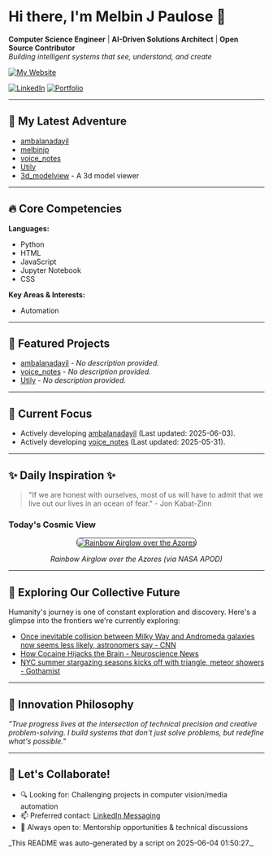 # Hi there, I'm Melbin J Paulose 👋
**Computer Science Engineer** | **AI-Driven Solutions Architect** | **Open Source Contributor**  
*Building intelligent systems that see, understand, and create*

[![My Website](https://img.shields.io/badge/Website-wecanuseai.com-brightgreen?style=flat)](https://wecanuseai.com)

[![LinkedIn](https://img.shields.io/badge/LinkedIn-Connect%20Professionally-blue?style=flat&logo=linkedin)](https://www.linkedin.com/in/melbinjpaulose)
[![Portfolio](https://img.shields.io/badge/Portfolio-See%20My%20Work-important)](https://melbinjp.github.io/Utily/)

---

## 🚀 My Latest Adventure

<!-- REPO_LIST_START -->
* [ambalanadayil](https://github.com/melbinjp/ambalanadayil)
* [melbinjp](https://github.com/melbinjp/melbinjp)
* [voice_notes](https://github.com/melbinjp/voice_notes)
* [Utily](https://github.com/melbinjp/Utily)
* [3d_modelview](https://github.com/melbinjp/3d_modelview) - A 3d model viewer
<!-- REPO_LIST_END -->

---

## 🔥 Core Competencies

<!-- CORE_COMPETENCIES_START -->
**Languages:**
* Python
* HTML
* JavaScript
* Jupyter Notebook
* CSS

**Key Areas & Interests:**
* Automation
<!-- CORE_COMPETENCIES_END -->

---

## 🚀 Featured Projects

<!-- FEATURED_PROJECTS_START -->
* [ambalanadayil](https://github.com/melbinjp/ambalanadayil) - _No description provided._
* [voice_notes](https://github.com/melbinjp/voice_notes) - _No description provided._
* [Utily](https://github.com/melbinjp/Utily) - _No description provided._
<!-- FEATURED_PROJECTS_END -->

---

## 📌 Current Focus

<!-- CURRENT_FOCUS_START -->
* Actively developing [ambalanadayil](https://github.com/melbinjp/ambalanadayil) (Last updated: 2025-06-03).
* Actively developing [voice_notes](https://github.com/melbinjp/voice_notes) (Last updated: 2025-05-31).
<!-- CURRENT_FOCUS_END -->

---

## ✨ Daily Inspiration ✨

<!-- INSPIRATION_START -->
> "If we are honest with ourselves, most of us will have to admit that we live out our lives in an ocean of fear." - Jon Kabat-Zinn

### Today's Cosmic View


<p align="center">
  <a href="https://apod.nasa.gov/apod/image/2506/GravityWaves_Claro_1486.jpg" target="_blank">
    <img src="https://apod.nasa.gov/apod/image/2506/GravityWaves_Claro_1486.jpg" alt="Rainbow Airglow over the Azores" border="1" style="max-width: 100%; height: auto; border-radius: 8px;">
  </a>
</p>
<p align="center"><em>Rainbow Airglow over the Azores (via NASA APOD)</em></p>

<!-- INSPIRATION_END -->

---

## 🌌 Exploring Our Collective Future

Humanity's journey is one of constant exploration and discovery. Here's a glimpse into the frontiers we're currently exploring:

<!-- FUTURE_INSIGHTS_START -->
* [Once inevitable collision between Milky Way and Andromeda galaxies now seems less likely, astronomers say - CNN](https://www.cnn.com/2025/06/02/science/milky-way-andromeda-galaxy-collision)
* [How Cocaine Hijacks the Brain - Neuroscience News](https://neurosciencenews.com/genetics-cocaine-addiction-29187/)
* [NYC summer stargazing seasons kicks off with triangle, meteor showers - Gothamist](https://gothamist.com/news/nyc-summer-stargazing-seasons-kicks-off-with-triangle-meteor-showers)
<!-- FUTURE_INSIGHTS_END -->

---

## 💬 Innovation Philosophy

*"True progress lives at the intersection of technical precision and creative problem-solving. I build systems that don't just solve problems, but redefine what's possible."*

---

## 🤝 Let's Collaborate!

- 🔍 Looking for: Challenging projects in computer vision/media automation
- 📫 Preferred contact: [LinkedIn Messaging](https://www.linkedin.com/in/melbinjpaulose)
- 🌱 Always open to: Mentorship opportunities & technical discussions

<!-- TIMESTAMP -->_This README was auto-generated by a script on 2025-06-04 01:50:27._<!-- /TIMESTAMP -->
